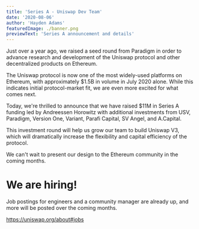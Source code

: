 ```yaml
---
title: 'Series A - Uniswap Dev Team'
date: '2020-08-06'
author: 'Hayden Adams'
featuredImage: ./banner.png
previewText: 'Series A announcement and details'
---
```


Just over a year ago, we raised a seed round from Paradigm in order to advance research and development of the Uniswap protocol and other decentralized products on Ethereum.

The Uniswap protocol is now one of the most widely-used platforms on Ethereum, with approximately \$1.5B in volume in July 2020 alone. While this indicates initial protocol-market fit, we are even more excited for what comes next.

Today, we're thrilled to announce that we have raised \$11M in Series A funding led by Andreessen Horowitz with additional investments from USV, Paradigm, Version One, Variant, Parafi Capital, SV Angel, and A.Capital.

This investment round will help us grow our team to build Uniswap V3, which will dramatically increase the flexibility and capital efficiency of the protocol.

We can't wait to present our design to the Ethereum community in the coming months.

# We are hiring!

Job postings for engineers and a community manager are already up, and more will be posted over the coming months.

https://uniswap.org/about#jobs
